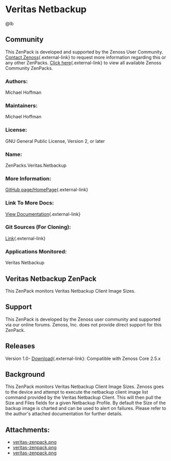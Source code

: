 # Veritas Netbackup

@lb[](img/zenpack-veritas-zenpack.png)

## Community

This ZenPack is developed and supported by the Zenoss User Community.
[Contact Zenoss](https://tryit.zenoss.com/zenpack-contact/){.external-link} to
request more information regarding this or any other ZenPacks. [Click here](https://zenoss.com/product/zenpacks?f%5B0%5D=im_field_zenpack_category:1021){.external-link} to
view all available Zenoss Community ZenPacks.

### Authors:

Michael Hoffman

### Maintainers:

Michael Hoffman

### License:

GNU General Public License, Version 2, or later

### Name:

ZenPacks.Veritas.Netbackup

### More Information:

[GitHub page/HomePage](http://community.zenoss.org/docs/DOC-3586){.external-link}

### Link To More Docs:

[View Documentation](http://community.zenoss.org/docs/DOC-3586){.external-link}

### Git Sources (For Cloning):

[Link](https://github.com/zenoss/ZenPacks.Veritas.Netbackup.git){.external-link}

### Applications Monitored:

Veritas Netbackup

## Veritas Netbackup ZenPack

This ZenPack monitors Veritas Netbackup Client Image Sizes.

## Support

This ZenPack is developed by the Zenoss user community and supported via
our online forums. Zenoss, Inc. does not provide direct support for this
ZenPack.

## Releases

Version 1.0- [Download](https://storage.googleapis.com/zenpacks/ZenPacks.Veritas.Netbackup/1.0/ZenPacks.Veritas.Netbackup-1.0.egg){.external-link}:   Compatible with Zenoss Core 2.5.x

## Background

This ZenPack monitors Veritas Netbackup Client Image Sizes. Zenoss goes
to the device and attempt to execute the netbackup client image list
command provided by the Veritas Netbackup Client. This will then pull
the Size and Files fields for a given Netbackup Profile. By default the
Size of the backup image is charted and can be used to alert on
failures. Please refer to the author's attached documentation for
further details.

## Attachments:

-   [veritas-zenpack.png](img/zenpack-veritas-zenpack.png)
-   [veritas-zenpack.png](img/zenpack-veritas-zenpack.png)
-   [veritas-zenpack.png](img/zenpack-veritas-zenpack.png)


